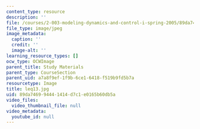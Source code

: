 ```yaml
---
content_type: resource
description: ''
file: /courses/2-003-modeling-dynamics-and-control-i-spring-2005/89da746994441414d7c1e0165b60db5a_leq13.jpg
file_type: image/jpeg
image_metadata:
  caption: ''
  credit: ''
  image-alt: ''
learning_resource_types: []
ocw_type: OCWImage
parent_title: Study Materials
parent_type: CourseSection
parent_uid: a7a8f9ef-1f9b-6ce1-6418-f519b9fd5b7a
resourcetype: Image
title: leq13.jpg
uid: 89da7469-9444-1414-d7c1-e0165b60db5a
video_files:
  video_thumbnail_file: null
video_metadata:
  youtube_id: null
---
```

